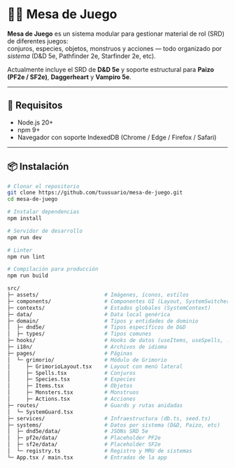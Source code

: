 # 🧙‍♂️ Mesa de Juego

**Mesa de Juego** es un sistema modular para gestionar material de rol (SRD) de diferentes juegos:  
conjuros, especies, objetos, monstruos y acciones — todo organizado por *sistema* (D&D 5e, Pathfinder 2e, Starfinder 2e, etc).

Actualmente incluye el SRD de **D&D 5e** y soporte estructural para **Paizo (PF2e / SF2e)**, **Daggerheart** y **Vampiro 5e**.

---

## 🚀 Requisitos

- Node.js 20+
- npm 9+
- Navegador con soporte IndexedDB (Chrome / Edge / Firefox / Safari)

---

## 📦 Instalación

```bash
# Clonar el repositorio
git clone https://github.com/tuusuario/mesa-de-juego.git
cd mesa-de-juego

# Instalar dependencias
npm install

# Servidor de desarrollo
npm run dev

# Linter
npm run lint

# Compilación para producción
npm run build

src/
├─ assets/                     # Imágenes, íconos, estilos
├─ components/                 # Componentes UI (Layout, SystemSwitcher)
├─ contexts/                   # Estados globales (SystemContext)
├─ data/                       # Data local genérica
├─ domain/                     # Tipos y entidades de dominio
│  ├─ dnd5e/                   # Tipos específicos de D&D
│  ├─ types/                   # Tipos comunes
├─ hooks/                      # Hooks de datos (useItems, useSpells, ...)
├─ i18n/                       # Archivos de idioma
├─ pages/                      # Páginas
│  └─ grimorio/                # Módulo de Grimorio
│     ├─ GrimorioLayout.tsx    # Layout con menú lateral
│     ├─ Spells.tsx            # Conjuros
│     ├─ Species.tsx           # Especies
│     ├─ Items.tsx             # Objetos
│     ├─ Monsters.tsx          # Monstruos
│     ├─ Actions.tsx           # Acciones
├─ routes/                     # Guards y rutas anidadas
│  └─ SystemGuard.tsx
├─ services/                   # Infraestructura (db.ts, seed.ts)
├─ systems/                    # Datos por sistema (D&D, Paizo, etc)
│  ├─ dnd5e/data/              # JSONs SRD 5e
│  ├─ pf2e/data/               # Placeholder PF2e
│  ├─ sf2e/data/               # Placeholder SF2e
│  └─ registry.ts              # Registro y MRU de sistemas
└─ App.tsx / main.tsx          # Entradas de la app
